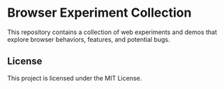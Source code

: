 # Browser Experiment Collection
This repository contains a collection of web experiments and demos that explore browser behaviors, features, and potential bugs.

## License
This project is licensed under the MIT License.

